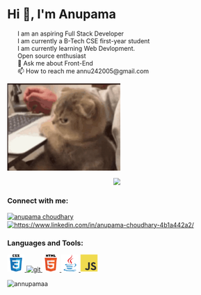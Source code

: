 <div style="display: flex; align-items: center;">
  
  <div>
    <h1>Hi 👋, I'm Anupama</h1>
    <ul style="list-style-type: none;">
      <li>I am an aspiring Full Stack Developer</li>
      <li>I am currently a B-Tech CSE first-year student</li> 
      <li>I am currently learning Web Devlopment.</li> 
      <li>Open source enthusiast</li> 
      <li>💬 Ask me about Front-End</li> 
      <li>📫 How to reach me annu242005@gmail.com</li> 
    </ul>
  </div>
</div>

 <img src="car.gif" alt="Car GIF" style="height: 200px; margin-right: 20px;">
 

<p align="center">
  <a href="https://github.com/DenverCoder1/readme-typing-svg"><img src="https://readme-typing-svg.herokuapp.com?color=FE64D9&center=true&lines=Open+source+Enthusiast;Front-End+Web+Developer&center=true&width=380&height=45"></a>
</p>

<h3 align="left">Connect with me:</h3>
<p align="left">
<a href="https://twitter.com/anupama choudhary" target="blank"><img align="center" src="https://raw.githubusercontent.com/rahuldkjain/github-profile-readme-generator/master/src/images/icons/Social/twitter.svg" alt="anupama choudhary" height="30" width="40" /></a>
<a href="https://linkedin.com/in/https://www.linkedin.com/in/anupama-choudhary-4b1a442a2/" target="blank"><img align="center" src="https://raw.githubusercontent.com/rahuldkjain/github-profile-readme-generator/master/src/images/icons/Social/linked-in-alt.svg" alt="https://www.linkedin.com/in/anupama-choudhary-4b1a442a2/" height="30" width="40" /></a>
</p>

<h3 align="left">Languages and Tools:</h3>
<p align="left"> <a href="https://www.w3schools.com/css/" target="_blank" rel="noreferrer"> <img src="https://raw.githubusercontent.com/devicons/devicon/master/icons/css3/css3-original-wordmark.svg" alt="css3" width="40" height="40"/> </a> <a href="https://git-scm.com/" target="_blank" rel="noreferrer"> <img src="https://www.vectorlogo.zone/logos/git-scm/git-scm-icon.svg" alt="git" width="40" height="40"/> </a> <a href="https://www.w3.org/html/" target="_blank" rel="noreferrer"> <img src="https://raw.githubusercontent.com/devicons/devicon/master/icons/html5/html5-original-wordmark.svg" alt="html5" width="40" height="40"/> </a> <a href="https://www.java.com" target="_blank" rel="noreferrer"> <img src="https://raw.githubusercontent.com/devicons/devicon/master/icons/java/java-original.svg" alt="java" width="40" height="40"/> </a> <a href="https://developer.mozilla.org/en-US/docs/Web/JavaScript" target="_blank" rel="noreferrer"> <img src="https://raw.githubusercontent.com/devicons/devicon/master/icons/javascript/javascript-original.svg" alt="javascript" width="40" height="40"/> </a> </p>

<p><img align="center" src="https://github-readme-stats.vercel.app/api/top-langs?username=annupamaa&show_icons=true&locale=en&layout=compact" alt="annupamaa" /></p>
